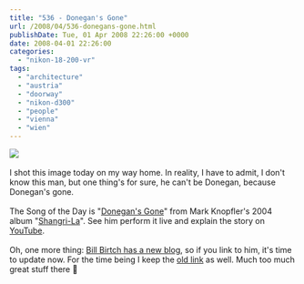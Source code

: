 ```yaml
---
title: "536 - Donegan's Gone"
url: /2008/04/536-donegans-gone.html
publishDate: Tue, 01 Apr 2008 22:26:00 +0000
date: 2008-04-01 22:26:00
categories: 
  - "nikon-18-200-vr"
tags: 
  - "architecture"
  - "austria"
  - "doorway"
  - "nikon-d300"
  - "people"
  - "vienna"
  - "wien"
---
```

<a href="https://d25zfm9zpd7gm5.cloudfront.net/1200x1200/2008/20080401_160641_ps.jpg" target="_blank"><img src="https://d25zfm9zpd7gm5.cloudfront.net/0600x0600/2008/20080401_160641_ps.jpg"/></a><br/><br/>I shot this image today on my way home. In reality, I have to admit, I don't know this man, but one thing's for sure, he can't be Donegan, because Donegan's gone.<br/><br/>The Song of the Day is "<a href="http://www.lyricstime.com/mark-knopfler-donegan-s-gone-lyrics.html" target="_blank">Donegan's Gone</a>" from Mark Knopfler's 2004 album "<a href="http://www.amazon.com/Shangri-Mark-Knopfler/dp/B0002VKZL6" target="_blank">Shangri-La</a>". See him perform it live and explain the story on <a href="http://www.youtube.com/watch?v=-ELEVqpFeuU" target="_blank">YouTube</a>.<br/><br/>Oh, one more thing: <a href="http://blabirch.blogspot.com/" target="_blank">Bill Birtch has a new blog</a>, so if you link to him, it's time to update now. For the time being I keep the <a href="http://web.mac.com/wbirtch/iWeb/B%20Birtch%20Photo/PhotoBlog/PhotoBlog.html" target="_blank">old link</a> as well. Much too much great stuff there 🙂
